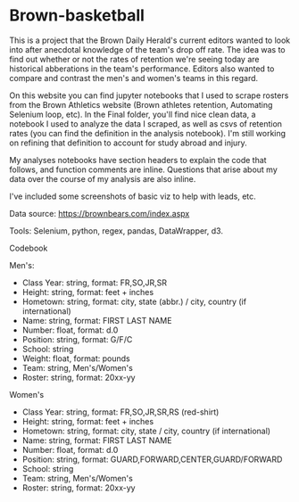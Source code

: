# Brown-basketball
 
This is a project that the Brown Daily Herald's current editors wanted to look into after anecdotal knowledge of the team's drop off rate. The idea was to find out whether or not the rates of retention we're seeing today are historical abberations in the team's performance. Editors also wanted to compare and contrast the men's and women's teams in this regard.

On this website you can find jupyter notebooks that I used to scrape rosters from the Brown Athletics website (Brown athletes retention, Automating Selenium loop, etc). In the Final folder, you'll find nice clean data, a notebook I used to analyze the data I scraped, as well as csvs of retention rates (you can find the definition in the analysis notebook). I'm still working on refining that definition to account for study abroad and injury.

My analyses notebooks have section headers to explain the code that follows, and function comments are inline. Questions that arise about my data over the course of my analysis are also inline. 

I've included some screenshots of basic viz to help with leads, etc. 

Data source: https://brownbears.com/index.aspx

Tools: Selenium, python, regex, pandas, DataWrapper, d3. 

Codebook

Men's:

- Class Year: string, format: FR,SO,JR,SR
- Height: string, format: feet + inches
- Hometown: string, format: city, state (abbr.) / city, country  (if international)
- Name: string, format: FIRST LAST NAME
- Number: float, format: d.0
- Position: string, format: G/F/C
- School: string
- Weight: float, format: pounds
- Team: string, Men's/Women's
- Roster: string, format: 20xx-yy

Women's

- Class Year: string, format: FR,SO,JR,SR,RS (red-shirt)
- Height: string, format: feet + inches
- Hometown: string, format: city, state / city, country  (if international)
- Name: string, format: FIRST LAST NAME
- Number: float, format: d.0
- Position: string, format: GUARD,FORWARD,CENTER,GUARD/FORWARD
- School: string
- Team: string, Men's/Women's
- Roster: string, format: 20xx-yy





